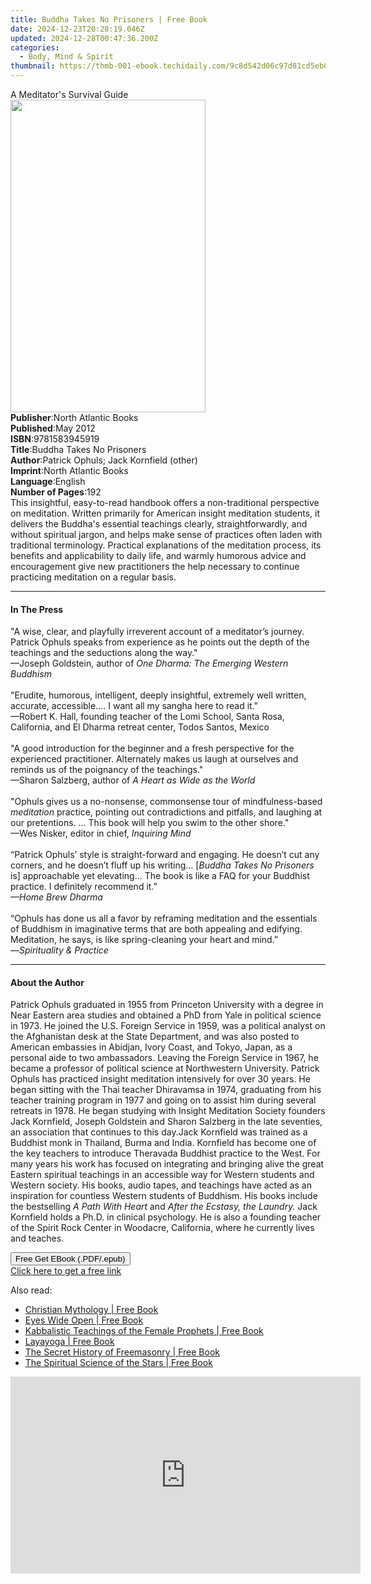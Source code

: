 ```yaml
---
title: Buddha Takes No Prisoners | Free Book
date: 2024-12-23T20:28:19.046Z
updated: 2024-12-28T00:47:36.200Z
categories:
  - Body, Mind & Spirit
thumbnail: https://thmb-001-ebook.techidaily.com/9c8d542d06c97d81cd5eb01ba305fe5ad46eff08b25f5aea5c5edbe7a206280b.jpg
---
```

<main id="book-container">
  <div class="flex flex-col">
    <div class="book-brief flex-1 py-6 px-4 sm:p-6 md:py-10 md:px-8">
      <!-- brief-->
      <div class="book-brief-main">A Meditator's Survival Guide</div>
    </div>
    <div
      class="book-meta-info flex-1 grid gap-4 col-start-1 col-end-3 row-start-1 sm:mb-6 sm:grid-cols-4 lg:gap-6 lg:col-start-2 lg:row-end-6 lg:row-span-6 lg:mb-0"
    >
      <div
        class="book-meta-info-left place-content-center mt-4 p-4 text-sm leading-6 col-start-2 col-span-2 dark:text-slate-400"
      >
        <img
          class="w-full h-500 object-cover rounded-lg sm:h-255 sm:col-span-2 lg:col-span-full"
          src="https://img-001-ebook.techidaily.com/f10defa09fce62fe59c3aeaec9bc2057de4967e2cdd488c3c5fa354d19008cee.jpg"
          alt=""
          width="312"
          height="500"
        />
      </div>
      <div
        class="book-meta-info-right mt-2 col-start-1 row-start-2 col-span-3 self-center"
      >
        <!-- meta data  -->
        <div class="flex flex-col px-4 md:px-8">
          <div class="flex-1">
            <strong>Publisher</strong>:<span class="px-2"
              >North Atlantic Books</span
            >
          </div>
          <div class="flex-1">
            <strong>Published</strong>:<span class="px-2">May 2012</span>
          </div>
          <div class="flex-1">
            <strong>ISBN</strong>:<span class="px-2">9781583945919</span>
          </div>
          <div class="flex-1">
            <strong>Title</strong>:<span class="px-2"
              >Buddha Takes No Prisoners</span
            >
          </div>
          <div class="flex-1">
            <strong>Author</strong>:<span class="px-2"
              >Patrick Ophuls; Jack Kornfield (other)</span
            >
          </div>
          <div class="flex-1">
            <strong>Imprint</strong>:<span class="px-2"
              >North Atlantic Books</span
            >
          </div>
          <div class="flex-1">
            <strong>Language</strong>:<span class="px-2">English</span>
          </div>
          <div class="flex-1">
            <strong>Number of Pages</strong>:<span class="px-2">192</span>
          </div>
        </div>
      </div>
    </div>
    <div class="book-description flex-1 py-6 px-4 sm:p-6 md:py-10 md:px-8">
      <div class="book-description-main">
        <div accordion-content="" id="description">
          This insightful, easy-to-read handbook offers a non-traditional
          perspective on meditation. Written primarily for American insight
          meditation students, it delivers the Buddha's essential teachings
          clearly, straightforwardly, and without spiritual jargon, and helps
          make sense of practices often laden with traditional terminology.
          Practical explanations of the meditation process, its benefits and
          applicability to daily life, and warmly humorous advice and
          encouragement give new practitioners the help necessary to continue
          practicing meditation on a regular basis.
        </div>
      </div>
    </div>
    <div class="book-excerpts flex-1 py-6 px-4 sm:p-6 md:py-10 md:px-8">
      <!-- excerpts-->
      <div class="book-excerpts-main">
        <hr />
        <h4 class="placeholder placeholder-heading">
          <span>In The Press</span>
        </h4>
        <p>
          "A wise, clear, and playfully irreverent account of a meditator’s
          journey. Patrick Ophuls speaks from experience as he points out the
          depth of the teachings and the seductions along the way."<br />—Joseph
          Goldstein, author of <i>One Dharma: The Emerging Western Buddhism</i
          ><br />
          <br />"Erudite, humorous, intelligent, deeply insightful, extremely
          well written, accurate, accessible.… I want all my sangha here to read
          it."<br />—Robert K. Hall, founding teacher of the Lomi School, Santa
          Rosa, California, and El Dharma retreat center, Todos Santos,
          Mexico<br />
          <br />"A good introduction for the beginner and a fresh perspective
          for the experienced practitioner. Alternately makes us laugh at
          ourselves and reminds us of the poignancy of the teachings."<br />—Sharon
          Salzberg, author of <i>A Heart as Wide as the World</i> <br />
          <br />"Ophuls gives us a no-nonsense, commonsense tour of
          mindfulness-based <i>meditation</i> practice, pointing out
          contradictions and pitfalls, and laughing at our pretentions. ... This
          book will help you swim to the other shore."<br />—Wes Nisker, editor
          in chief, <i>Inquiring Mind</i><br />
          <br />“Patrick Ophuls’ style is straight-forward and engaging. He
          doesn’t cut any corners, and he doesn’t fluff up his writing… [<i
            >Buddha Takes No Prisoners</i
          >
          is] approachable yet elevating… The book is like a FAQ for your
          Buddhist practice. I definitely recommend it.”<i
            ><br />—Home Brew Dharma<br /><br /></i
          >“Ophuls has done us all a favor by reframing meditation and the
          essentials of Buddhism in imaginative terms that are both appealing
          and edifying. Meditation, he says, is like spring-cleaning your heart
          and mind.”<br />
          —<i>Spirituality &amp; Practice</i>
        </p>
      </div>
    </div>
    <div class="book-about-author flex-1 py-6 px-4 sm:p-6 md:py-10 md:px-8">
      <!-- about author-->
      <div class="book-main-author-main">
        <hr />
        <h4 class="placeholder placeholder-heading">
          <span>About the Author</span>
        </h4>
        <p>
          Patrick Ophuls graduated in 1955 from Princeton University with a
          degree in Near Eastern area studies and obtained a PhD from Yale in
          political science in 1973. He joined the U.S. Foreign Service in 1959,
          was a political analyst on the Afghanistan desk at the State
          Department, and was also posted to American embassies in Abidjan,
          Ivory Coast, and Tokyo, Japan, as a personal aide to two ambassadors.
          Leaving the Foreign Service in 1967, he became a professor of
          political science at Northwestern University. Patrick Ophuls has
          practiced insight meditation intensively for over 30 years. He began
          sitting with the Thai teacher Dhiravamsa in 1974, graduating from his
          teacher training program in 1977 and going on to assist him during
          several retreats in 1978. He began studying with Insight Meditation
          Society founders Jack Kornfield, Joseph Goldstein and Sharon Salzberg
          in the late seventies, an association that continues to this day.Jack
          Kornfield was trained as a Buddhist monk in Thailand, Burma and India.
          Kornfield has become one of the key teachers to introduce Theravada
          Buddhist practice to the West. For many years his work has focused on
          integrating and bringing alive the great Eastern spiritual teachings
          in an accessible way for Western students and Western society. His
          books, audio tapes, and teachings have acted as an inspiration for
          countless Western students of Buddhism. His books include the
          bestselling <i>A Path With Heart</i> and
          <i>After the Ecstasy, the Laundry. </i>Jack Kornfield holds a Ph.D. in
          clinical psychology. He is also a founding teacher of the Spirit Rock
          Center in Woodacre, California, where he currently lives and teaches.
        </p>
      </div>
    </div>
    <div class="book-free-get flex-1 py-6 px-4 sm:p-6 md:py-10 md:px-8">
      <button
        id="btn-free-get"
        class="bg-blue-500 hover:bg-blue-700 text-white font-bold py-2 px-4 rounded"
      >
        Free Get EBook (.PDF/.epub)
      </button>
      <div id="countdown-display" class="px-2 text-lg mt-2"></div>
      <a
        id="free-link"
        class="hidden bg-blue-500 hover:bg-blue-700 text-white font-bold py-2 px-4 rounded"
        href="https://www.ebooks.com/en-us/book/883170/buddha-takes-no-prisoners/patrick-ophuls/"
        target="_blank"
        >Click here to get a free link</a
      >
    </div>
    <script>
      let countdownTime = 0;
      let countdownInterval = null;
      document
        .getElementById('btn-free-get')
        .addEventListener('click', startCountdown);
      function startCountdown() {
        countdownTime = new Date().getTime() + 60000 * 3;
        countdownInterval = setInterval(updateCountdown, 1000);
        document.getElementById('btn-free-get').disabled = true;
        document
          .getElementById('btn-free-get')
          .classList.add('bg-gray-500', 'cursor-not-allowed');
      }
      function updateCountdown() {
        let currentTime = new Date().getTime();
        let timeLeft = countdownTime - currentTime;
        let secondsLeft = Math.floor(timeLeft / 1000);
        document.getElementById('countdown-display').innerHTML =
          `Remaining time: ${secondsLeft} seconds.`;
        if (secondsLeft <= 0) {
          clearInterval(countdownInterval);
          document.getElementById('btn-free-get').classList.add('hidden');
          document.getElementById('free-link').classList.remove('hidden');
          document.getElementById('countdown-display').innerHTML = '';
        }
      }
    </script>
  </div>
</main>

<ins class="adsbygoogle"
      style="display:block"
      data-ad-client="ca-pub-7571918770474297"
      data-ad-slot="8358498916"
      data-ad-format="auto"
      data-full-width-responsive="true"></ins>
    

<span class="atpl-alsoreadstyle">Also read:</span>
<div><ul>
<li><a href="https://novels-ebooks.techidaily.com/95782087-9781620553695-christian-mythology/"><u>Christian Mythology | Free Book</u></a></li>
<li><a href="https://novels-ebooks.techidaily.com/95782090-9781620551561-eyes-wide-open/"><u>Eyes Wide Open | Free Book</u></a></li>
<li><a href="https://novels-ebooks.techidaily.com/95782093-9781594777264-kabbalistic-teachings-of-the-female-prophets/"><u>Kabbalistic Teachings of the Female Prophets | Free Book</u></a></li>
<li><a href="https://novels-ebooks.techidaily.com/95782089-9781594776342-layayoga/"><u>Layayoga | Free Book</u></a></li>
<li><a href="https://novels-ebooks.techidaily.com/95782088-9781620553374-the-secret-history-of-freemasonry/"><u>The Secret History of Freemasonry | Free Book</u></a></li>
<li><a href="https://novels-ebooks.techidaily.com/95782095-9781594777387-the-spiritual-science-of-the-stars/"><u>The Spiritual Science of the Stars | Free Book</u></a></li>
</ul></div>

<!-- affiliate ads begin -->
<iframe width="560" height="315" src="https://www.youtube.com/embed/w7c5EHp-GDw?si=UTw7lZR0wTmRjp8W" title="YouTube video player" frameborder="0" allow="accelerometer; autoplay; clipboard-write; encrypted-media; gyroscope; picture-in-picture; web-share" referrerpolicy="strict-origin-when-cross-origin" allowfullscreen></iframe>
<!-- affiliate ads end -->

